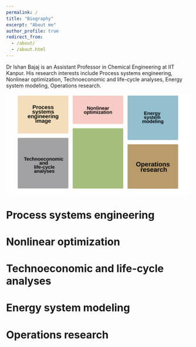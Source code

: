 ```yaml
---
permalink: /
title: "Biography"
excerpt: "About me"
author_profile: true
redirect_from: 
  - /about/
  - /about.html
---
```


Dr Ishan Bajaj is an Assistant Professor in Chemical Engineering at IIT Kanpur. His research interests include Process systems engineering, Nonlinear optimization, Technoeconomic and life-cycle analyses, Energy system modeling, Operations research.


![Editing a markdown file for a talk](/images/rsarea.png)

Process systems engineering 
======





Nonlinear optimization
======





Technoeconomic and life-cycle analyses
======





Energy system modeling 
======





Operations research
======





